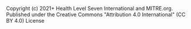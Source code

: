 Copyright (c) 2021+ Health Level Seven International and MITRE.org.
Published under the Creative Commons "Attribution 4.0 International" (CC BY 4.0) License


